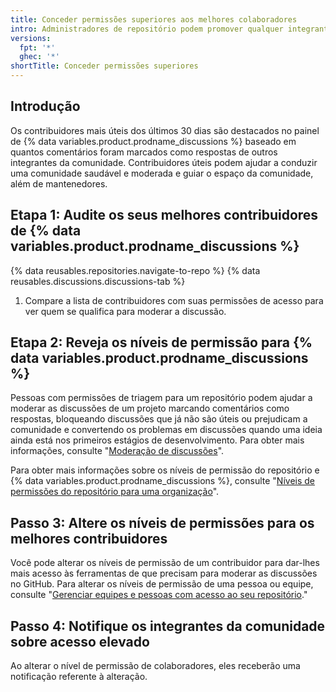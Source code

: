 ```yaml
---
title: Conceder permissões superiores aos melhores colaboradores
intro: Administradores de repositório podem promover qualquer integrante da comunidade a moderador e mantenedor.
versions:
  fpt: '*'
  ghec: '*'
shortTitle: Conceder permissões superiores
---
```



## Introdução

Os contribuidores mais úteis dos últimos 30 dias são destacados no painel de {% data variables.product.prodname_discussions %} baseado em quantos comentários foram marcados como respostas de outros integrantes da comunidade. Contribuidores úteis podem ajudar a conduzir uma comunidade saudável e moderada e guiar o espaço da comunidade, além de mantenedores.

## Etapa 1: Audite os seus melhores contribuidores de {% data variables.product.prodname_discussions %}

{% data reusables.repositories.navigate-to-repo %}
{% data reusables.discussions.discussions-tab %}
1. Compare a lista de contribuidores com suas permissões de acesso para ver quem se qualifica para moderar a discussão.

## Etapa 2: Reveja os níveis de permissão para {% data variables.product.prodname_discussions %}

Pessoas com permissões de triagem para um repositório podem ajudar a moderar as discussões de um projeto marcando comentários como respostas, bloqueando discussões que já não são úteis ou prejudicam a comunidade e convertendo os problemas em discussões quando uma ideia ainda está nos primeiros estágios de desenvolvimento. Para obter mais informações, consulte "[Moderação de discussões](/discussions/managing-discussions-for-your-community/moderating-discussions)".

Para obter mais informações sobre os níveis de permissão do repositório e {% data variables.product.prodname_discussions %}, consulte "[Níveis de permissões do repositório para uma organização](/organizations/managing-access-to-your-organizations-repositories/repository-permission-levels-for-an-organization)".

## Passo 3: Altere os níveis de permissões para os melhores contribuidores

Você pode alterar os níveis de permissão de um contribuidor para dar-lhes mais acesso às ferramentas de que precisam para moderar as discussões no GitHub. Para alterar os níveis de permissão de uma pessoa ou equipe, consulte "[Gerenciar equipes e pessoas com acesso ao seu repositório](/github/administering-a-repository/managing-teams-and-people-with-access-to-your-repository)."

## Passo 4: Notifique os integrantes da comunidade sobre acesso elevado

Ao alterar o nível de permissão de colaboradores, eles receberão uma notificação referente à alteração.
